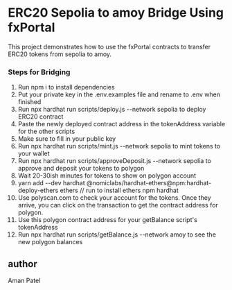 # ERC20 Sepolia to amoy Bridge Using fxPortal
This project demonstrates how to use the fxPortal contracts to transfer ERC20 tokens from sepolia to amoy.

### Steps for Bridging

1. Run npm i to install dependencies
2. Put your private key in the .env.examples file and rename to .env when finished
3. Run npx hardhat run scripts/deploy.js --network sepolia to deploy ERC20 contract
4. Paste the newly deployed contract address in the tokenAddress variable for the other scripts
5. Make sure to fill in your public key
6. Run npx hardhat run scripts/mint.js --network sepolia to mint tokens to your wallet
7. Run npx hardhat run scripts/approveDeposit.js --network sepolia to approve and deposit your tokens to polygon
8. Wait 20-30ish minutes for tokens to show on polygon account
9. yarn add --dev hardhat @nomiclabs/hardhat-ethers@npm:hardhat-deploy-ethers ethers // run to install ethers npm hardhat
10. Use polyscan.com to check your account for the tokens. Once they arrive, you can click on the transaction to get the contract address for polygon.
11. Use this polygon contract address for your getBalance script's tokenAddress
12. Run npx hardhat run scripts/getBalance.js --network amoy to see the new polygon balances
## author
Aman Patel
